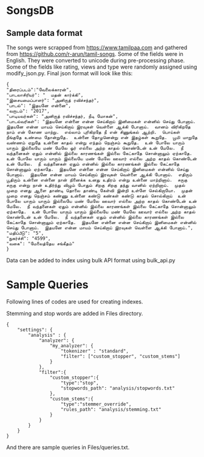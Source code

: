 # SongsDB
## Sample data format

The songs were scrapped from https://www.tamilpaa.com and gathered from https://github.com/r-arun/tamil-songs. Some of the fields were in English. They were converted to unicode during pre-processing phase. Some of the fields like rating, views and type were randomly assigned using modify_json.py. Final json format will look like this:  
```
{
"திரைப்படம்":"வேலைக்காரன்",
"பாடலாசிரியர்": "  மதன் கார்க்கி", 
"இசையமைப்பாளர்": "அனிருத் ரவிச்சந்தர்", 
"பாடல்": "இதயனே என்னை", 
"வருடம்": "2017", 
"பாடியவர்கள்": "அனிருத் ரவிச்சந்தர், நீடி மோகன்", 
"பாடல்வரிகள்": "இதயனே என்னை என்ன செய்கிறாய் இனிமைகள் என்னில் செய்து போனாய்.  இதயனே என்ன மாயம் செய்கிறாய் இரவுகள் வெள்ளை ஆக்கி போனாய்.  வானம் விரிகிறதே நாம் என் கோண மாற்று.  எல்லாம் புரிகிறதே நீ என் சிணுங்கல் ஆற்றி.  பொய்கள் நீங்குதே உண்மை தோன்றுதே.  உன்னை தோழனென்று என் இதழ்கள் கூறுதே.  பூமி மாறுதே வண்ணம் ஏறுதே உன்னை காதல் என்று எந்தம் நெஞ்சம் கூறுதே.  உன் போலே யாரும் யாரும் இல்லையே மண் மேலே ஓர் எல்லை அற்ற காதல் கொண்டேன் உன் மேலே.  நீ வந்தனைகள் ஏதும் என்னில் இல்லை காரணங்கள் இல்லை கேட்காதே சொன்னாலும் ஏற்காதே.  உன் போலே யாரும் யாரும் இல்லையே மண் மேலே ஊவார் எல்லை அற்ற காதல் கொண்டேன் உன் மேலே.  நீ வந்தனைகள் ஏதும் என்னில் இல்லை காரணங்கள் இல்லை கேட்காதே சொன்னாலும் ஏற்காதே.  இதயனே என்னை என்ன செய்கிறாய் இனிமைகள் என்னில் செய்து போனாய்.  இதயனே என்ன மாயம் செய்கிறாய் இரவுகள் வெள்ளை ஆக்கி போனாய்.  எதிரும் பூதிரும் உன்னை என்னை நான் நினைக்க உனது உதிரம் என்று உன்னை மாற்றினாய்.  சருகு சருகு என்று நான் உதிர்ந்து விழும் போதும் சிறகு சிறகு தந்து வானில் ஏற்றினாய்.  முதல் முறை எனது ஆளை தாண்டி தொலை தாண்டி கேள்வி இன்றி உள்ளே செல்கிறாயோ.  முதன் முறை எனது நெஞ்சம் கண்ணு உன்னை கண்டு கண்கள் கண்டு காதல் சொல்கிறாய்  உன் போலே யாரும் யாரும் இல்லையே மண் மேலே ஊவார் எல்லை அற்ற காதல் கொண்டேன் உன் மேலே.  நீ வந்தனைகள் ஏதும் என்னில் இல்லை காரணங்கள் இல்லை கேட்காதே சொன்னாலும் ஏற்காதே.  உன் போலே யாரும் யாரும் இல்லையே மண் மேலே ஊவார் எல்லை அற்ற காதல் கொண்டேன் உன் மேலே.  நீ வந்தனைகள் ஏதும் என்னில் இல்லை காரணங்கள் இல்லை கேட்காதே சொன்னாலும் ஏற்காதே.  இதயனே என்னை என்ன செய்கிறாய் இனிமைகள் என்னில் செய்து போனாய்.  இதயனே என்ன மாயம் செய்கிறாய் இரவுகள் வெள்ளை ஆக்கி போனாய்.",
"மதிப்பீடு": "5", 
"நுகர்ச்சி": "4599", 
"வகை": "மேலைத்தேய சங்கீதம்"
} 
 ``` 

Data can be added to index using bulk API format using bulk_api.py

# Sample Queries
Following lines of codes are used for creating indexes. 

Stemming and stop words are added in Files directory.
```angular2
{
    "settings": {
        "analysis" : {
            "analyzer": {
                "my_analyzer": {
                    "tokenizer" : "standard",
                    "filter": ["custom_stopper", "custom_stems"]
                }
            },
            "filter":{
                "custom_stopper":{
                    "type":"stop",
                    "stopwords_path": "analysis/stopwords.txt"
                },
                "custom_stems":{
                    "type":"stemmer_override",
                    "rules_path": "analysis/stemming.txt"
                }
            }
        }
    }
}
```
And there are sample queries in Files/queries.txt.

 
 
